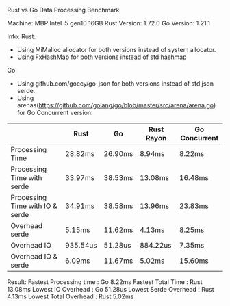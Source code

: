 Rust vs Go Data Processing Benchmark

Machine: MBP Intel i5 gen10 16GB
Rust Version: 1.72.0
Go Version: 1.21.1

Info:
Rust:
- Using MiMalloc allocator for both versions instead of system allocator.
- Using FxHashMap for both versions instead of std hashmap

Go:
- Using github.com/goccy/go-json for both versions instead of std json serde.
- Using arenas(https://github.com/golang/go/blob/master/src/arena/arena.go) for Go Concurrent version.

|                                 | Rust     | Go      | Rust Rayon | Go Concurrent |
|---------------------------------|----------|---------|------------|---------------|
| Processing Time                 | 28.82ms  | 26.90ms | 8.94ms     | 8.22ms        |
| Processing Time with serde      | 33.97ms  | 38.53ms | 13.08ms    | 16.48ms       |
| Processing Time with IO & serde | 34.91ms  | 38.58ms | 13.96ms    | 23.83ms       |
| Overhead serde                  | 5.15ms   | 11.62ms | 4.13ms     | 8.25ms        |
| Overhead IO                     | 935.54us | 51.28us | 884.22us   | 7.35ms        |
| Overhead IO & serde             | 6.09ms   | 11.67ms | 5.02ms     | 15.60ms       |

Result:
Fastest Processing time  : Go 8.22ms
Fastest Total Time       : Rust 13.08ms
Lowest IO Overhead       : Go 51.28us
Lowest Serde Overhead    : Rust 4.13ms
Lowest Total Overhead    : Rust 5.02ms
